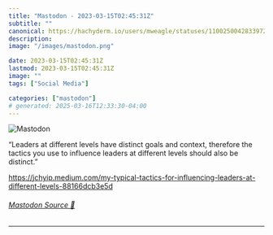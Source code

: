 ```yaml
---
title: "Mastodon - 2023-03-15T02:45:31Z"
subtitle: ""
canonical: https://hachyderm.io/users/mweagle/statuses/110025004283397219
description:
image: "/images/mastodon.png"

date: 2023-03-15T02:45:31Z
lastmod: 2023-03-15T02:45:31Z
image: ""
tags: ["Social Media"]

categories: ["mastodon"]
# generated: 2025-03-16T12:33:30-04:00
---
```

![Mastodon](/images/mastodon.png)

<p>“Leaders at different levels have distinct goals and context, therefore the tactics you use to influence leaders at different levels should also be distinct.”</p><p><a href="https://jchyip.medium.com/my-typical-tactics-for-influencing-leaders-at-different-levels-88166dcb3e5d" target="_blank" rel="nofollow noopener noreferrer" translate="no"><span class="invisible">https://</span><span class="ellipsis">jchyip.medium.com/my-typical-t</span><span class="invisible">actics-for-influencing-leaders-at-different-levels-88166dcb3e5d</span></a></p>


###### [Mastodon Source 🐘](https://hachyderm.io/@mweagle/110025004283397219)

___
